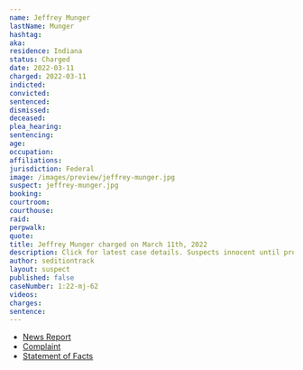 ```yaml
---
name: Jeffrey Munger
lastName: Munger
hashtag:
aka:
residence: Indiana
status: Charged
date: 2022-03-11
charged: 2022-03-11
indicted:
convicted:
sentenced:
dismissed:
deceased:
plea_hearing:
sentencing:
age:
occupation:
affiliations:
jurisdiction: Federal
image: /images/preview/jeffrey-munger.jpg
suspect: jeffrey-munger.jpg
booking:
courtroom:
courthouse:
raid:
perpwalk:
quote:
title: Jeffrey Munger charged on March 11th, 2022
description: Click for latest case details. Suspects innocent until proven guilty.
author: seditiontrack
layout: suspect
published: false
caseNumber: 1:22-mj-62
videos:
charges:
sentence:
---
```

- [News Report]()
- [Complaint](https://www.justice.gov/usao-dc/case-multi-defendant/file/1486516/download)
- [Statement of Facts](https://www.justice.gov/usao-dc/case-multi-defendant/file/1486521/download)
